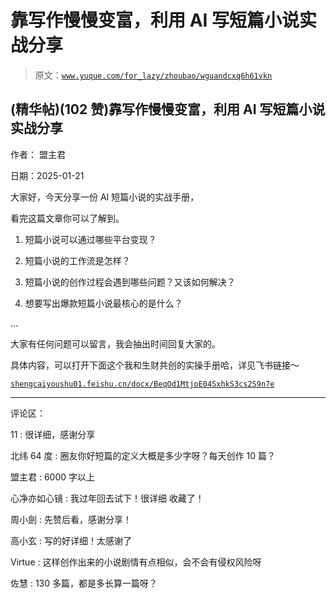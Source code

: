 # 靠写作慢慢变富，利用 AI 写短篇小说实战分享

> 原文：[`www.yuque.com/for_lazy/zhoubao/wguandcxq6h61vkn`](https://www.yuque.com/for_lazy/zhoubao/wguandcxq6h61vkn)

## (精华帖)(102 赞)靠写作慢慢变富，利用 AI 写短篇小说实战分享

作者： 盟主君

日期：2025-01-21

大家好，今天分享一份 AI 短篇小说的实战手册，

看完这篇文章你可以了解到。

1. 短篇小说可以通过哪些平台变现？

2. 短篇小说的工作流是怎样？

3. 短篇小说的创作过程会遇到哪些问题？又该如何解决？

4. 想要写出爆款短篇小说最核心的是什么？

...

大家有任何问题可以留言，我会抽出时间回复大家的。

具体内容，可以打开下面这个我和生财共创的实操手册哈，详见飞书链接～

[`shengcaiyoushu01.feishu.cn/docx/BeqOd1MtjoE04SxhkS3cs2S9n7e`](https://shengcaiyoushu01.feishu.cn/docx/BeqOd1MtjoE04SxhkS3cs2S9n7e)

* * *

评论区：

11 : 很详细，感谢分享

北纬 64 度 : 圈友你好短篇的定义大概是多少字呀？每天创作 10 篇？

盟主君 : 6000 字以上

心净亦如心镜 : 我过年回去试下！很详细 收藏了！

周小劍 : 先赞后看，感谢分享！

高小玄 : 写的好详细！太感谢了

Virtue : 这样创作出来的小说剧情有点相似，会不会有侵权风险呀

佐慧 : 130 多篇，都是多长算一篇呀？